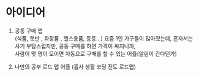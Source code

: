 # 아이디어

1. 공동 구매 앱  
(식품, 햇반 , 화장품 , 헬스용품, 등등...)
요즘 1인 가구들이 많아졌는데, 혼자서는 사기 부담스럽지만, 공동 구매를 하면 가격이 싸지니까,  
사람이 몇 명이 모이면 자동으로 구매를 할 수 있는 어플(알림이 간다던가) 

2. 나만의 공부 로드 맵 어플
(흡사 생활 코딩 진도 로드맵)
